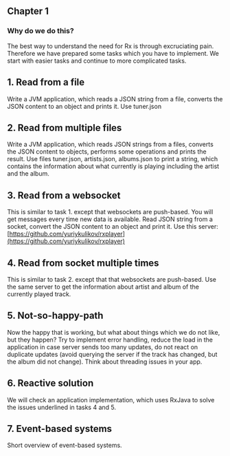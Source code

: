 ## Chapter 1
### Why do we do this?

The best way to understand the need for Rx is through excruciating pain.
Therefore we have prepared some tasks which you have to implement. We start with easier tasks and continue to more
complicated tasks.

## 1. Read from a file
Write a JVM application, which reads a JSON string from a file, converts the JSON content to an object and prints it.
Use tuner.json

## 2. Read from multiple files
Write a JVM application, which reads JSON strings from a files, converts the JSON content to objects, performs some
operations and prints the result. Use files tuner.json, artists.json, albums.json to print a string, which contains
the information about what currently is playing including the artist and the album.

## 3. Read from a websocket
This is similar to task 1. except that websockets are push-based. You will get messages every time new data is available.
Read JSON string from a socket, convert the JSON content to an object and print it. Use this server:
[https://github.com/yuriykulikov/rxplayer](https://github.com/yuriykulikov/rxplayer)

## 4. Read from socket multiple times
This is similar to task 2. except that that websockets are push-based. Use the same server to get the information
about artist and album of the currently played track.

## 5. Not-so-happy-path
Now the happy that is working, but what about things which we do not like, but they happen? Try to implement error handling,
reduce the load in the application in case server sends too many updates, do not react on duplicate updates (avoid
querying the server if the track has changed, but the album did not change). Think about threading issues in your app.

## 6. Reactive solution
We will check an application implementation, which uses RxJava to solve the issues underlined in tasks 4 and 5.

## 7. Event-based systems
Short overview of event-based systems.